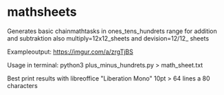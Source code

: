 # mathsheets
Generates basic chainmathtasks in ones_tens_hundrets range for addition and subtraktion also multiply=12x12_sheets and devision=12/12_ sheets

Exampleoutput: https://imgur.com/a/zrgTjBS

Usage in terminal: python3 plus_minus_hundrets.py > math_sheet.txt

Best print results with libreoffice "Liberation Mono" 10pt > 64 lines a 80 characters
